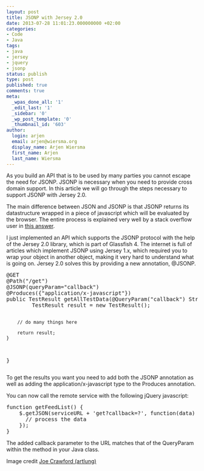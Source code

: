 ```yaml
---
layout: post
title: JSONP with Jersey 2.0
date: 2013-07-28 11:01:23.000000000 +02:00
categories:
- Code
- Java
tags:
- java
- jersey
- jquery
- jsonp
status: publish
type: post
published: true
comments: true
meta:
  _wpas_done_all: '1'
  _edit_last: '1'
  _sidebar: '0'
  _wp_post_template: '0'
  _thumbnail_id: '603'
author:
  login: arjen
  email: arjen@wiersma.org
  display_name: Arjen Wiersma
  first_name: Arjen
  last_name: Wiersma
---
```

<p>As you build an API that is to be used by many parties you cannot escape the need for JSONP. JSONP is necessary when you need to provide cross domain support. In this article we will go through the steps necessary to support JSONP with Jersey 2.0.</p>
<p>The main difference between JSON and JSONP is that JSONP returns its datastructure wrapped in a piece of javascript which will be evaluated by the browser. The entire process is explained very well by a stack overflow user in <a href="http://stackoverflow.com/questions/2067472/what-is-jsonp-all-about/2067584#2067584">this answer</a>.</p>
<p>I just implemented an API which supports the JSONP protocol with the help of the Jersey 2.0 library, which is part of Glassfish 4. The internet is full of articles which implement JSONP using Jersey 1.x, which required you to wrap your object in another object, making it very hard to understand what is going on. Jersey 2.0 solves this by providing a new annotation, @JSONP.</p>
<pre lang="java" line="1">@GET
@Path("/get")
@JSONP(queryParam="callback")
@Produces({"application/x-javascript"})
public TestResult getAllTestData(@QueryParam("callback") String callback) {
        TestResult result = new TestResult();

        // do many things here

        return result;
    }
}</pre>
<p>To get the results you want you need to add both the JSONP annotation as well as adding the application/x-javascript type to the Produces annotation.</p>
<p>You can now call the remote service with the following jQuery javascript:</p>
<pre lang="javascript" line="1">function getFeedList() {
    $.getJSON(serviceURL + 'get?callback=?', function(data) {
      // process the data
    });
}</pre>
<p>The added callback parameter to the URL matches that of the QueryParam within the method in your Java class.</p>
<p>Image credit <a href="http://www.flickr.com/photos/artlung/" title="Joe Crawford (artlung)" target="_blank">Joe Crawford (artlung)</a></p>
